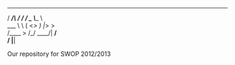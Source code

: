                               
  ________  _  ______ ______     
 /  ___/\ \/ \/ /  _ \\____ \    
 \___ \  \     (  <_> )  |_> >   
/____  >  \/\_/ \____/|   __/    
     \/               |__|       

Our repository for SWOP 2012/2013
